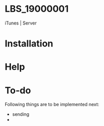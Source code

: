 # LBS_19000001
iTunes | Server

# Installation

# Help

# To-do
Following things are to be implemented next:

* sending
* 
